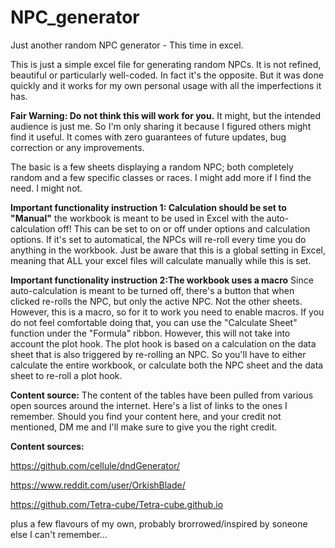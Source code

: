 # NPC_generator
Just another random NPC generator - This time in excel.

This is just a simple excel file for generating random NPCs. It is not refined, beautiful or particularly well-coded. In fact it's the opposite. But it was done quickly and it works for my own personal usage with all the imperfections it has.

**Fair Warning: Do not think this will work for you.** It might, but the intended audience is just me. So I'm only sharing it because I figured others might find it useful. It comes with zero guarantees of future updates, bug correction or any improvements.

The basic is a few sheets displaying a random NPC; both completely random and a few specific classes or races. I might add more if I find the need. I might not.

**Important functionality instruction 1: Calculation should be set to "Manual"** the workbook is meant to be used in Excel with the auto-calculation off! This can be set to on or off under options and calculation options. If it's set to automatical, the NPCs will re-roll every time you do anything in the workbook. Just be aware that this is a global setting in Excel, meaning that ALL your excel files will calculate manually while this is set.

**Important functionality instruction 2:The workbook uses a macro** Since auto-calculation is meant to be turned off, there's a button that when clicked re-rolls the NPC, but only the active NPC. Not the other sheets. However, this is a macro, so for it to work you need to enable macros. If you do not feel comfortable doing that, you can use the "Calculate Sheet" function under the "Formula" ribbon. However, this will not take into account the plot hook. The plot hook is based on a calculation on the data sheet that is also triggered by re-rolling an NPC. So you'll have to either calculate the entire workbook, or calculate both the NPC sheet and the data sheet to re-roll a plot hook.

**Content source:** The content of the tables have been pulled from various open sources around the internet. Here's a list of links to the ones I remember. Should you find your content here, and your credit not mentioned, DM me and I'll make sure to give you the right credit.

**Content sources:**

https://github.com/cellule/dndGenerator/

https://www.reddit.com/user/OrkishBlade/

https://github.com/Tetra-cube/Tetra-cube.github.io

plus a few flavours of my own, probably brorrowed/inspired by soneone else I can't remember...
